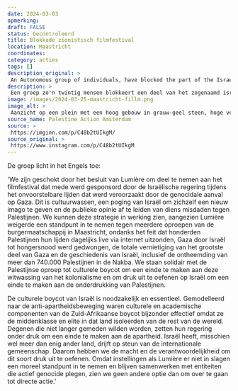 ```yaml
---
date: 2024-03-03
opmerking: 
draft: FALSE
status: Gecontroleerd
title: Blokkade zionistisch filmfestival
location: Maastricht
coordinates: 
category: acties
tags: []
description_original: > 
 An Autonomous group of individuals, have blocked the part of the Israeli film festival today at Lumiere cinema in protest against the normalization of genocide and Israeli apartheid. Before the start of the screening, around 20 people used their bodies to stand before and non-violently block the entrance of Lumiere.   "We are appalled by the decision of Lumiere to take part in the film festival co-sponsored by the Israeli government during unimaginable suffering caused by the genocidal attack on Gaza. This constitutes cultural washing, an attempt by Israel to rebrand itself and shift popular opinion away from its crimes against Palestinians. We can see this strategy at work as Lumiere refused to take a stance defying multiple calls from Maastricht civil society, despite hundreds of Palestinians broadcasting their suffering daily live through the internet, Gaza being pushed to famine by Israel, the total destruction of most of Gaza and the history of Israel including the displacements of over 740.000 Palestinians in the Nakba. We stand in solidarity with the Palestinian call for cultural boycott to end this white washing of colonialism and to exert pressure on Israel to end the oppression of Palestinians.   The cultural boycott of Israel is necessary and essential. Modeled on the anti-apartheid movement, cultural and academic components of the South African boycott were particularly effective because they isolated the middle class and elite in that country from the rest of the world. Those who no longer wished to be shunned pressured their government to end apartheid. Israel, perhaps more than any other nation, needs the support of the international community. Therefore we have the power and the responsibility to put this kind of pressure. As institutions like Lumiere fail to take a moral stance and continue to work with entities actively committing genocide, we see no other option than to resort to direct action. It is emphasized that this is an action against institutions and not individuals. We have an action consensus of deescalation and non-violence and reject any notion to frame our peaceful protest as a threat or criminal"  #maastricht
description: > 
 Een groep zo'n twintig mensen blokkeert een deel van het zogenaamd israëlische filmfestival in de Lumière-bioscoop in Maastricht uit protest tegen de normalisering van genocide en apartheid. Ongeveer 20 mensen staan arm-in-arm voor de ingang en gebruiken zo hun lichaam om Lumière geweldloos te blokkeren.
image: /images/2024-03-25-maastricht-fillm.png
image_alt: > 
 Aanzicht op een plein met een hoog gebouw in grauw-geel steen, hoge verdiepingen en hoge ramen. Voor het gebouw staat een terrasparasol. In het midden van het beeld staat boven de ingang in grote, witte letters het woord 'Lumière'. De ingang zelf is een hoge, donkere duur. Voor de ingang staan zo'n twintig mensen met de armen ineen gehaakt, hun gezicht richting het plein. De meesten van hen dragen witte gezichtsmaskers. Voor hen staan twee handhavers in uniform. Drie personen lopen langs, een ander maakt verderop een foto van de situatie, en weer een ander zit op een bankje.
source_name: Palestine Action Amsterdam
source: > 
 https://imginn.com/p/C48b2tUIkgM/
source_original: > 
 https://www.instagram.com/p/C48b2tUIkgM
---
```

De groep licht in het Engels toe: 

'We zijn geschokt door het besluit van Lumière om deel te nemen aan het filmfestival dat mede werd gesponsord door de Israëlische regering tijdens het onvoorstelbare lijden dat werd veroorzaakt door de genocidale aanval op Gaza. Dit is cultuurwassen, een poging van Israël om zichzelf een nieuw imago te geven en de publieke opinie af te leiden van diens misdaden tegen Palestijnen. We kunnen deze strategie in werking zien, aangezien Lumière weigerde een standpunt in te nemen tegen meerdere oproepen van de burgermaatschappij in Maastricht, ondanks het feit dat honderden Palestijnen hun lijden dagelijks live via internet uitzonden, Gaza door Israël tot hongersnood werd gedwongen, de totale vernietiging van het grootste deel van Gaza en de geschiedenis van Israël, inclusief de ontheemding van meer dan 740.000 Palestijnen in de Nakba. We staan ​​solidair met de Palestijnse oproep tot culturele boycot om een ​​einde te maken aan deze witwassing van het kolonialisme en om druk uit te oefenen op Israël om een ​​einde te maken aan de onderdrukking van Palestijnen.

De culturele boycot van Israël is noodzakelijk en essentieel. Gemodelleerd naar de anti-apartheidsbeweging waren culturele en academische componenten van de Zuid-Afrikaanse boycot bijzonder effectief omdat ze de middenklasse en elite in dat land isoleerden van de rest van de wereld. Degenen die niet langer gemeden wilden worden, zetten hun regering onder druk om een ​​einde te maken aan de apartheid. Israël heeft, misschien wel meer dan enig ander land, drijft op steun van de internationale gemeenschap. Daarom hebben we de macht en de verantwoordelijkheid om dit soort druk uit te oefenen. Omdat instellingen als Lumière er niet in slagen een moreel standpunt in te nemen en blijven samenwerken met entiteiten die actief genocide plegen, zien we geen andere optie dan om over te gaan tot directe actie.'